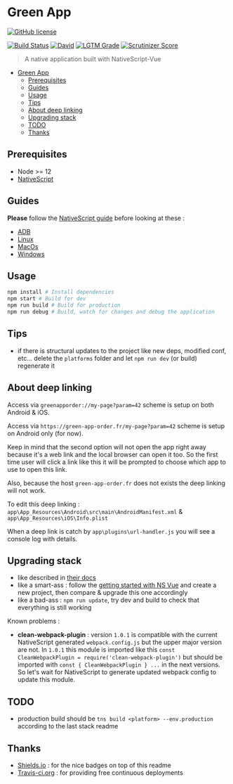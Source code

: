 # Green App

[![GitHub license](https://img.shields.io/github/license/shuunen/green-app.svg?color=informational)](https://github.com/Shuunen/green-app/blob/master/LICENSE)

[![Build Status](https://travis-ci.org/Shuunen/green-app.svg?branch=master)](https://travis-ci.org/Shuunen/green-app)
[![David](https://img.shields.io/david/shuunen/green-app.svg)](https://david-dm.org/shuunen/green-app)
[![LGTM Grade](https://img.shields.io/lgtm/grade/javascript/github/Shuunen/green-app.svg)](https://lgtm.com/projects/g/Shuunen/green-app)
[![Scrutinizer Score](https://scrutinizer-ci.com/g/Shuunen/green-app/badges/quality-score.png?b=master)](https://scrutinizer-ci.com/g/Shuunen/green-app)

> A native application built with NativeScript-Vue

- [Green App](#green-app)
  - [Prerequisites](#prerequisites)
  - [Guides](#guides)
  - [Usage](#usage)
  - [Tips](#tips)
  - [About deep linking](#about-deep-linking)
  - [Upgrading stack](#upgrading-stack)
  - [TODO](#todo)
  - [Thanks](#thanks)

## Prerequisites

- Node >= 12
- [NativeScript](https://nativescript-vue.org/en/docs/getting-started/installation/)

## Guides

**Please** follow the [NativeScript guide](https://nativescript-vue.org/en/docs/getting-started/installation/) before looking at these :

- [ADB](doc/adb.md)
- [Linux](doc/linux.md)
- [MacOs](doc/mac-os.md)
- [Windows](doc/windows.md)

## Usage

```bash
npm install # Install dependencies
npm start # Build for dev
npm run build # Build for production
npm run debug # Build, watch for changes and debug the application
```

## Tips

- if there is structural updates to the project like new deps, modified conf, etc... delete the `platforms` folder and let `npm run dev` (or build) regenerate it

## About deep linking

Access via `greenapporder://my-page?param=42` scheme is setup on both Android & iOS.

Access via `https://green-app-order.fr/my-page?param=42` scheme is setup on Android only (for now).

Keep in mind that the second option will not open the app right away because it's a web link and the local browser can open it too. So the first time user will click a link like this it will be prompted to choose which app to use to open this link.

Also, because the host `green-app-order.fr` does not exists the deep linking will not work.

To edit this deep linking : `app\App_Resources\Android\src\main\AndroidManifest.xml` & `app\App_Resources\iOS\Info.plist`

When a deep link is catch by `app\plugins\url-handler.js` you will see a console log with details.

## Upgrading stack

- like described in [their docs](https://docs.nativescript.org/releases/upgrade-instructions)
- like a smart-ass : follow the [getting started with NS Vue](https://nativescript-vue.org/en/docs/getting-started/quick-start/) and create a new project, then compare & upgrade this one accordingly
- like a bad-ass : `npm run update`, try dev and build to check that everything is still working

Known problems :

- **clean-webpack-plugin** : version `1.0.1` is compatible with the current NativeScript generated `webpack.config.js` but the upper major version are not. In `1.0.1` this module is imported like this `const CleanWebpackPlugin = require('clean-webpack-plugin')` but should be imported with `const { CleanWebpackPlugin } ...` in the next versions. So let's wait for NativeScript to generate updated webpack config to update this module.

## TODO

- production build should be `tns build <platform> --env.production` according to the last stack readme

## Thanks

- [Shields.io](https://shields.io) : for the nice badges on top of this readme
- [Travis-ci.org](https://travis-ci.org) : for providing free continuous deployments
